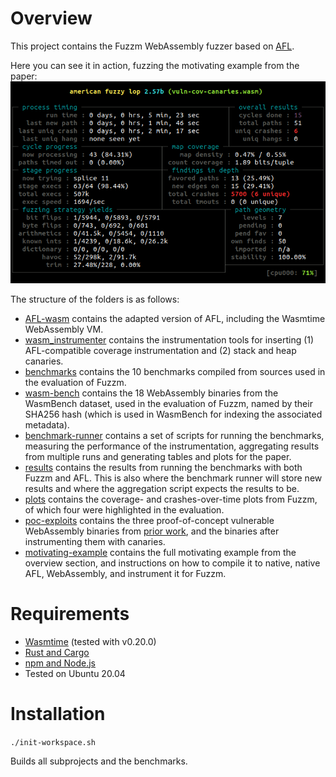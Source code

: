 # Overview
This project contains the Fuzzm WebAssembly fuzzer based on [AFL](https://github.com/google/AFL).

Here you can see it in action, fuzzing the motivating example from the paper:
![Fuzzm Screenshot](https://github.com/fuzzm/fuzzm-project/blob/master/screenshot.png?raw=true)

The structure of the folders is as follows:
 * [AFL-wasm](AFL-wasm) contains the adapted version of AFL, including the Wasmtime WebAssembly VM.
 * [wasm_instrumenter](wasm_instrumenter) contains the instrumentation tools for inserting (1) AFL-compatible coverage instrumentation and (2) stack and heap canaries. 
 * [benchmarks](benchmarks) contains the 10 benchmarks compiled from sources used in the evaluation of Fuzzm.
 * [wasm-bench](wasm-bench) contains the 18 WebAssembly binaries from the WasmBench dataset, used in the evaluation of Fuzzm, named by their SHA256 hash (which is used in WasmBench for indexing the associated metadata).
 * [benchmark-runner](benchmark-runner) contains a set of scripts for running the benchmarks, measuring the performance of the instrumentation, aggregating results from multiple runs and generating tables and plots for the paper.
 * [results](results) contains the results from running the benchmarks with both Fuzzm and AFL. This is also where the benchmark runner will store new results and where the aggregation script expects the results to be.
 * [plots](plots) contains the coverage- and crashes-over-time plots from Fuzzm, of which four were highlighted in the evaluation.
 * [poc-exploits](poc-exploits) contains the three proof-of-concept vulnerable WebAssembly binaries from [prior work](https://github.com/sola-st/wasm-binary-security/), and the binaries after instrumenting them with canaries.
 * [motivating-example](motivating-example) contains the full motivating example from the overview section, and instructions on how to compile it to native, native AFL, WebAssembly, and instrument it for Fuzzm.

# Requirements

* [Wasmtime](https://wasmtime.dev/) (tested with v0.20.0)
* [Rust and Cargo](https://doc.rust-lang.org/cargo/getting-started/installation.html)
* [npm and Node.js](https://nodejs.org/en/)
* Tested on Ubuntu 20.04

# Installation
`./init-workspace.sh`

Builds all subprojects and the benchmarks. 
